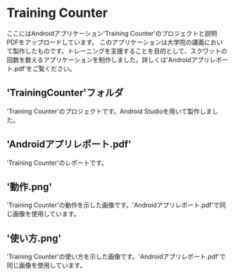 # Training Counter
ここにはAndroidアプリケーション'Training Counter'のプロジェクトと説明PDFをアップロードしています。
このアプリケーションは大学院の講義において製作したものです。トレーニングを支援することを目的として、スクワットの回数を数えるアプリケーションを制作しました。詳しくは'Androidアプリレポート.pdf'をご覧ください。

## 'TrainingCounter'フォルダ
'Training Counter'のプロジェクトです。Android Studioを用いて製作しました。

## 'Androidアプリレポート.pdf'
'Training Counter'のレポートです。

## '動作.png'
'Training Counter'の動作を示した画像です。'Androidアプリレポート.pdf'で同じ画像を使用しています。

## '使い方.png'
'Training Counter'の使い方を示した画像です。'Androidアプリレポート.pdf'で同じ画像を使用しています。
